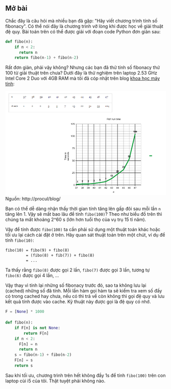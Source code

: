## Mở bài
Chắc đây là câu hỏi mà nhiều bạn đã gặp: "Hãy viết chương trình tính số fibonacy". Có thể nói đây là chương trình vỡ lòng khi được học về giải thuật đệ quy. Bài toán trên có thể được giải với đoạn code Python đơn giản sau:

```Python
def fibo(n):
    if n < 2:
      return n
    return fibo(n-1) + fibo(n-2)
```

Rất đơn giản, phải vậy không? Nhưng các bạn đã thử tính số fibonacy thứ 100 từ giải thuật trên chưa?
Dưới đây là thử nghiệm trên laptop 2.53 GHz Intel Core 2 Duo với 4GB RAM mà tôi đã cóp nhặt trên blog [khoa học máy tính](http://procul.org/blog):

![fibo runtime](./img/fibo_runtime.png)
Nguồn: http://procul/blog/

Bạn có thể dễ dàng nhận thấy thời gian tính tăng lên gấp đôi sau mỗi lần `n` tăng lên 1. Vậy sẽ mất bao lâu để tính `fibo(100)`? Theo như biểu đồ trên thì chúng ta mất khoảng 2^60 s (lớn hơn tuổi thọ của vụ trụ 15 tỉ năm).

Vậy để tính được `fibo(100)` ta cần phải sử dụng một thuật toán khác hoặc tối ưu lại cách cài đặt ở trên. Hãy quan sát thuật toán trên một chút, ví dụ để tính `fibo(10)`:

```
fibo(10) = fibo(9) + fibo(8)
         = (fibo(8) + fib(7)) + fibo(8)
         = ...
```

Ta thấy rằng `fibo(8)` được gọi 2 lần, `fibo(7)` được gọi 3 lần, tương tự `fibo(6)` được gọi 4 lần, ...

Vậy thay vì tính lại những số fibonacy trước đó, sao ta không lưu lại (cached) những số đã tính. Mỗi lần hàm gọi hàm ta sẽ kiểm tra xem số đấy có trong cached hay chưa, nếu có thì trả vể còn không thì gọi đệ quy và lưu kết quả tính được vào cache. Kỹ thuật này được gọi là đệ quy có nhớ.

```Python
F = [None] * 1000

def fibo(n):
    if F[n] is not None:
        return F[n]
    if n < 2:
      F[n] = n
      return n
    s = fibo(n-1) + fibo(n-2)
    F[n] = s
    return s
```

Sau khi tối ưu, chương trình trên hết không đầy 1s để tính `fibo(100)` trên con laptop cùi i5 của tôi. Thật tuyệt phải không nào.
